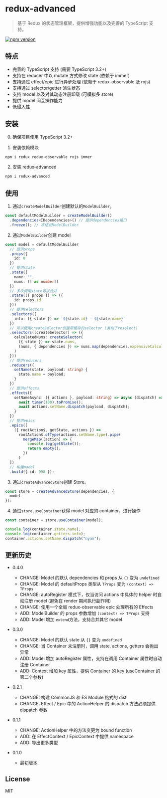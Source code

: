 # redux-advanced

> 基于 Redux 的状态管理框架，提供增强功能以及完善的 TypeScript 支持。

[![npm version](https://img.shields.io/npm/v/redux-advanced.svg)](https://www.npmjs.com/package/redux-advanced)

## 特点

- 完善的 TypeScript 支持 (需要 TypeScript 3.2+)
- 支持在 reducer 中以 mutate 方式修改 state (依赖于 immer)
- 支持通过 effect/epic 进行异步处理 (依赖于 redux-observable 及 rxjs)
- 支持通过 selector/getter 派生状态
- 支持 model 以及对其动态注册卸载 (可模拟多 store)
- 提供 model 间互操作能力
- 低侵入性

## 安装

0. 确保项目使用 TypeScript 3.2+

1. 安装依赖模块

```sh
npm i redux redux-observable rxjs immer
```

2. 安装 redux-advanced

```sh
npm i redux-advanced
```

## 使用

1. 通过`createModelBuilder`创建默认的`ModelBuilder`。

```typescript
const defaultModelBuilder = createModelBuilder()
  .dependencies<IDependencies>() // 提供dependencies接口
  .freeze(); // 冻结此ModelBuilder
```

2. 通过`ModelBuilder`创建 model

```typescript
const model = defaultModelBuilder
  // 提供props
  .props({
    id: 0
  })
  // 提供state
  .state({
    name: "",
    nums: [] as number[]
  })
  // 多次调用state可以合并
  .state(({ props }) => ({
    id: props.id
  }))
  // 提供selectors
  .selectors({
    info: ({ state }) => `${state.id} - ${state.name}`
  })
  // 可以使用createSelector创建带缓存的selector (类似于reselect)
  .selectors((createSelector) => ({
    calculatedNums: createSelector(
      ({ state }) => state.nums,
      (nums, { dependencies }) => nums.map(dependencies.expensiveCalculate)
    )
  }))
  // 提供reducers
  .reducers({
    setName(state, payload: string) {
      state.name = payload;
    }
  })
  // 提供effects
  .effects({
    setNameAsync: ({ actions }, payload: string) => async (dispatch) => {
      await timer(100).toPromise();
      await actions.setName.dispatch(payload, dispatch);
    }
  })
  // 提供epics
  .epics([
    ({ rootAction$, getState, actions }) =>
      rootAction$.ofType(actions.setName.type).pipe(
        mergeMap((action) => {
          console.log(getState());
          return empty();
        })
      )
  ])
  // 构建model
  .build({ id: 998 });
```

3. 通过`createAdvancedStore`创建 Store。

```typescript
const store = createAdvancedStore(dependencies, {
  model
});
```

4. 通过`store.useContainer`获得 model 对应的 container，进行操作

```typescript
const container = store.useContainer(model);

console.log(container.state.name);
console.log(container.getters.info);
container.actions.setName.dispatch("nyan");
```

## 更新历史

- 0.4.0

  - CHANGE: Model 的默认 dependencies 和 props 从 `{}` 变为 `undefined`
  - CHANGE: Model 的 defaultProps 类型从 `TProps` 变为 `(context) => TProps`
  - CHANGE: autoRegister 模式下，仅当访问 actions 中具体的 helper 时自动注册 model (避免在 render 期间执行副作用)
  - CHANGE: 使用一个全局 redux-observable epic 处理所有的 Effects
  - ADD: ModelBuilder 的 props 参数增加 `(context) => TProps` 支持
  - ADD: Model 增加 `extend`方法，支持合并其它 model

- 0.3.0

  - CHANGE: Model 的默认 state 从 `{}` 变为 `undefined`
  - CHANGE: 当 Container 未注册时，调用 state, actions, getters 会抛出异常
  - ADD: Model 增加 autoRegister 属性，支持在调用 Container 属性时自动注册 Container
  - ADD: Context 增加 key 属性，提供 Container 的 key (useContainer 的第二个参数)

- 0.2.1

  - CHANGE: 构建 CommonJS 和 ES Module 格式的 dist
  - CHANGE: Effect / Epic 中的 ActionHelper 的 dispatch 方法必须提供 dispatch 参数

- 0.1.1

  - CHANGE: ActionHelper 中的方法变更为 bound function
  - ADD: 在 EffectContext / EpicContext 中提供 namespace
  - ADD: 导出更多类型

- 0.1.0

  - 最初版本

## License

MIT
